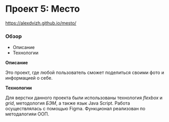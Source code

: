 # Проект 5: Место

https://alexdvizh.github.io/mesto/

### Обзор
* Описание
* Технологии

**Описание**

Это проект, где любой пользователь сможет поделиться своими фото и информацией о себе.

**Технологии**

Для верстки данного проекта были использованы технология *flexbox* и *grid*, методология *БЭМ*, а также язык Java Script.
Работа осуществлялась с помощью Figma. Функционал реализован по методалогияи ООП.
